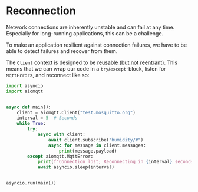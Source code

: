 # Reconnection

Network connections are inherently unstable and can fail at any time. Especially for long-running applications, this can be a challenge.

To make an application resilient against connection failures, we have to be able to detect failures and recover from them.

The `Client` context is designed to be [reusable (but not reentrant)](https://docs.python.org/3/library/contextlib.html#reusable-context-managers). This means that we can wrap our code in a `try`/`except`-block, listen for `MqttError`s, and reconnect like so:

```python
import asyncio
import aiomqtt


async def main():
    client = aiomqtt.Client("test.mosquitto.org")
    interval = 5  # Seconds
    while True:
        try:
            async with client:
                await client.subscribe("humidity/#")
                async for message in client.messages:
                    print(message.payload)
        except aiomqtt.MqttError:
            print(f"Connection lost; Reconnecting in {interval} seconds ...")
            await asyncio.sleep(interval)


asyncio.run(main())
```
